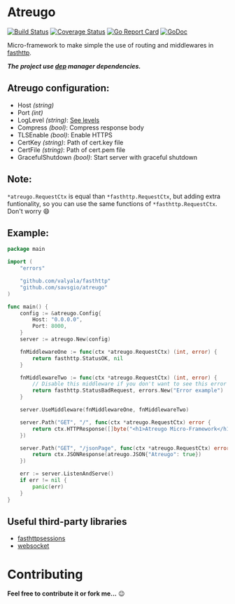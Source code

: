 Atreugo
=======

[![Build Status](https://travis-ci.org/savsgio/atreugo.svg?branch=master)](https://travis-ci.org/savsgio/atreugo)
[![Coverage Status](https://coveralls.io/repos/github/savsgio/atreugo/badge.svg?branch=master)](https://coveralls.io/github/savsgio/atreugo?branch=master)
[![Go Report Card](https://goreportcard.com/badge/github.com/savsgio/atreugo)](https://goreportcard.com/report/github.com/savsgio/atreugo)
[![GoDoc](https://godoc.org/github.com/savsgio/atreugo?status.svg)](https://godoc.org/github.com/savsgio/atreugo)

Micro-framework to make simple the use of routing and middlewares in [fasthttp](https://github.com/valyala/fasthttp).

***The project use [dep](https://golang.github.io/dep/) manager dependencies.***

## Atreugo configuration:

- Host *(string)*
- Port *(int)*
- LogLevel *(string)*: [See levels](https://github.com/savsgio/go-logger/blob/master/README.md)
- Compress *(bool)*:  Compress response body
- TLSEnable *(bool)*:  Enable HTTPS
- CertKey *(string)*: Path of cert.key file
- CertFile *(string)*: Path of cert.pem file
- GracefulShutdown *(bool)*: Start server with graceful shutdown

## Note:
`*atreugo.RequestCtx` is equal than `*fasthttp.RequestCtx`, but adding extra funtionality, so you can use
the same functions of `*fasthttp.RequestCtx`. Don't worry :smile:

## Example:

```go
package main

import (
	"errors"

	"github.com/valyala/fasthttp"
	"github.com/savsgio/atreugo"
)

func main() {
	config := &atreugo.Config{
		Host: "0.0.0.0",
		Port: 8000,
	}
	server := atreugo.New(config)

	fnMiddlewareOne := func(ctx *atreugo.RequestCtx) (int, error) {
		return fasthttp.StatusOK, nil
	}

	fnMiddlewareTwo := func(ctx *atreugo.RequestCtx) (int, error) {
		// Disable this middleware if you don't want to see this error
		return fasthttp.StatusBadRequest, errors.New("Error example")
	}

	server.UseMiddleware(fnMiddlewareOne, fnMiddlewareTwo)

	server.Path("GET", "/", func(ctx *atreugo.RequestCtx) error {
		return ctx.HTTPResponse([]byte("<h1>Atreugo Micro-Framework</h1>"))
	})

	server.Path("GET", "/jsonPage", func(ctx *atreugo.RequestCtx) error {
		return ctx.JSONResponse(atreugo.JSON{"Atreugo": true})
	})

	err := server.ListenAndServe()
	if err != nil {
		panic(err)
	}
}

```

## Useful third-party libraries

- [fasthttpsessions](https://github.com/phachon/fasthttpsession)
- [websocket](https://github.com/savsgio/websocket)

Contributing
============

**Feel free to contribute it or fork me...** :wink:
